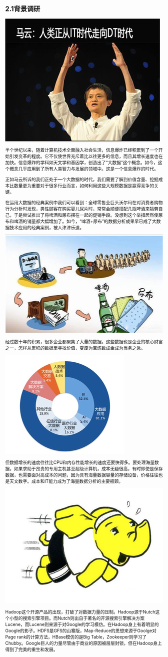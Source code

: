 ## 2.1背景调研


![](media/8ddf6c8882f9328c36f4b6a49769e073.png)

半个世纪以来，随着计算机技术全面融入社会生活，信息爆炸已经积累到了一个开始引发变革的程度。它不仅使世界充斥着比以往更多的信息，而且其增长速度也在加快。信息爆炸的学科如天文学和基因学，创造出了“大数据”这个概念。如今，这个概念几乎应用到了所有人类智力与发展的领域中。这是一个信息爆炸的时代。

正如马云所诉的我们正处于一个大数据的时代，我们需要了解到价值含量、挖掘成本比数量更为重要对于很多行业而言，如何利用这些大规模数据是赢得竞争的关键。

在运用大数据的经典案例中我们可以看到：全球零售业巨头沃尔玛在对消费者购物行为分析时发现，男性顾客在购买婴儿尿片时，常常会顺便搭配几瓶啤酒来犒劳自己，于是尝试推出了将啤酒和尿布摆在一起的促销手段。没想到这个举措居然使尿布和啤酒的销量都大幅增加了。如今，“啤酒+尿布”的数据分析成果早已成了大数据技术应用的经典案例，被人津津乐道。

![](media/fe7bbc81526e2de48f67eb86aa840cd1.png)



经过数十年的积累，很多企业都聚集了大量的数据。这些数据也是企业的核心财富之一，怎样从累积的数据里寻找价值，变废为宝炼数成金成为当务之急。

![](media/8d217e21a6ed4a749afa005870bc6629.png)

但数据增长的速度往往比CPU和内存性能增长的速度还要快得多。要处理海量数据，如果求助于昂贵的专用主机甚至超级计算机，成本无疑很高，有时即使是保存数据，也需要面对高成本的问题，因为具有海量数据容量的存储设备，价格往往也是天文数字。成本和IT能力成为了海量数据分析的主要瓶颈。

![](media/237d3d97a011492fbcb442eb31311221.jpg)

Hadoop这个开源产品的出现，打破了对数据力量的压制。Hadoop源于Nutch这个小型的搜索引擎项目。而Nutch则出自于著名的开源搜索引擎解决方案Lucene，而Lucene则来源于对Google的学习模仿。在Hadoop身上有着明显的Google的影子。HDFS是GFS的山寨版，Map-Reduce的思想来源于Goolge对Page
rank的计算方法，HBase模仿的是Big
Table，Zookeeper则学习了Chubby。Google巨人的力量尽管由于商业的原因被层层封锁，但在Hadoop身上得到了完美的重生和发展。


